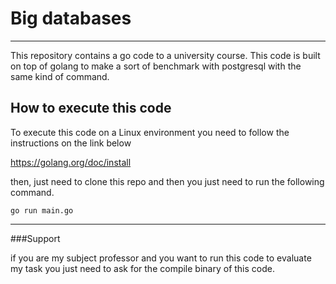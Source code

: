 # Big databases
---

This repository contains a go code to a university course. This code is built on top of golang to make a sort of benchmark with postgresql with the same kind of command.

## How to execute this code

To execute this code on a Linux environment you need to follow the instructions on the link below

<https://golang.org/doc/install>

then, just need to clone this repo and then you just need to run the following command.

```
go run main.go
```

---
###Support 

if you are my subject professor and you want to run this code to evaluate my task you just need to ask for the compile binary of this code.
